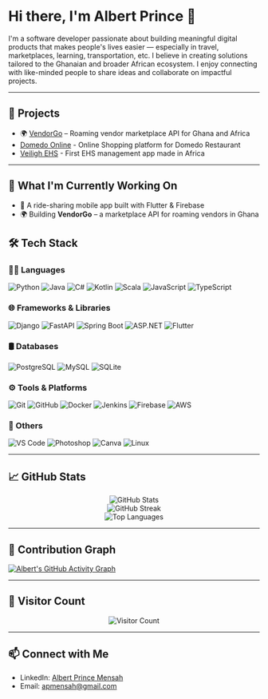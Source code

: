# Hi there, I'm Albert Prince 👋

I'm a software developer passionate about building meaningful digital products that makes people's lives easier — especially in travel, marketplaces, learning, transportation, etc. I believe in creating solutions tailored to the Ghanaian and broader African ecosystem. I enjoy connecting with like-minded people to share ideas and collaborate on impactful projects.


---

## 🚀 Projects
- 🌍 [VendorGo](https://github.com/AlbertPrince/RoamingVendorAPI) – Roaming vendor marketplace API for Ghana and Africa
- [Domedo Online](https://domedo.online/orders) - Online Shopping platform for Domedo Restaurant
- [Veiligh EHS](https://apps.apple.com/dk/app/veiligh-ehs/id6473560844) - First EHS management app made in Africa 

---

## 🔭 What I'm Currently Working On
- 🚕 A ride-sharing mobile app built with Flutter & Firebase
- 🌍 Building **VendorGo** – a marketplace API for roaming vendors in Ghana


## 🛠 Tech Stack

### 👨‍💻 Languages  
![Python](https://img.shields.io/badge/-Python-333?style=flat&logo=python)
![Java](https://img.shields.io/badge/-Java-333?style=flat&logo=java)
![C#](https://img.shields.io/badge/-CSharp-333?style=flat&logo=csharp)
![Kotlin](https://img.shields.io/badge/-Kotlin-333?style=flat&logo=kotlin)
![Scala](https://img.shields.io/badge/-Scala-333?style=flat&logo=scala)
![JavaScript](https://img.shields.io/badge/-JavaScript-333?style=flat&logo=javascript)
![TypeScript](https://img.shields.io/badge/-TypeScript-333?style=flat&logo=typescript)

### 🌐 Frameworks & Libraries  
![Django](https://img.shields.io/badge/-Django-333?style=flat&logo=django)
![FastAPI](https://img.shields.io/badge/-FastAPI-333?style=flat&logo=fastapi)
![Spring Boot](https://img.shields.io/badge/-SpringBoot-333?style=flat&logo=springboot)
![ASP.NET](https://img.shields.io/badge/-ASP.NET-333?style=flat&logo=dotnet)
![Flutter](https://img.shields.io/badge/-Flutter-333?style=flat&logo=flutter)

### 🛢 Databases  
![PostgreSQL](https://img.shields.io/badge/-PostgreSQL-333?style=flat&logo=postgresql)
![MySQL](https://img.shields.io/badge/-MySQL-333?style=flat&logo=mysql)
![SQLite](https://img.shields.io/badge/-SQLite-333?style=flat&logo=sqlite)

### ⚙️ Tools & Platforms  
![Git](https://img.shields.io/badge/-Git-333?style=flat&logo=git)
![GitHub](https://img.shields.io/badge/-GitHub-333?style=flat&logo=github)
![Docker](https://img.shields.io/badge/-Docker-333?style=flat&logo=docker)
![Jenkins](https://img.shields.io/badge/-Jenkins-333?style=flat&logo=jenkins)
![Firebase](https://img.shields.io/badge/-Firebase-333?style=flat&logo=firebase)
![AWS](https://img.shields.io/badge/-AWS-333?style=flat&logo=amazonaws)

### 🎨 Others  
![VS Code](https://img.shields.io/badge/-VSCode-333?style=flat&logo=visualstudiocode)
![Photoshop](https://img.shields.io/badge/-Photoshop-333?style=flat&logo=adobephotoshop)
![Canva](https://img.shields.io/badge/-Canva-333?style=flat&logo=canva)
![Linux](https://img.shields.io/badge/-Linux-333?style=flat&logo=linux)

---

## 📈 GitHub Stats

<p align="center">
  <img src="https://github-readme-stats.vercel.app/api?username=AlbertPrince&show_icons=true&theme=radical" alt="GitHub Stats" />
  <br/>
  <img src="https://github-readme-streak-stats.herokuapp.com/?user=AlbertPrince&theme=radical" alt="GitHub Streak" />
  <br/>
  <img src="https://github-readme-stats.vercel.app/api/top-langs/?username=AlbertPrince&layout=compact&theme=radical" alt="Top Languages" />
</p>

---

## 🧭 Contribution Graph

[![Albert's GitHub Activity Graph](https://github-readme-activity-graph.vercel.app/graph?username=AlbertPrince&theme=dracula)](https://github.com/ashutosh00710/github-readme-activity-graph)

---

## 👀 Visitor Count

<p align="center">
  <img src="https://komarev.com/ghpvc/?username=AlbertPrince&style=flat-square&color=blue" alt="Visitor Count" />
</p>

---

## 📫 Connect with Me

- LinkedIn: [Albert Prince Mensah](https://www.linkedin.com/in/albert-prince-mensah/)
- Email: [apmensah@gmail.com](mailto:apmensah@gmail.com)
